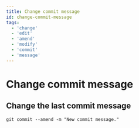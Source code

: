 ```yaml
---
title: Change commit message
id: change-commit-message
tags:
  - 'change'
  - 'edit'
  - 'amend'
  - 'modify'
  - 'commit'
  - 'message'
---
```


# Change commit message

## Change the last commit message

```shell
git commit --amend -m "New commit message."
```
